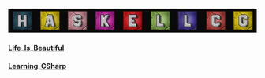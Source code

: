 ![Profile Haskellcg](https://github.com/haskellcg/HASKELLCG/blob/main/haskellcg.png)

#### [Life_Is_Beautiful](https://github.com/haskellcg/Life_Is_Beautiful)
#### [Learning_CSharp](https://github.com/haskellcg/Learning_CSharp)
